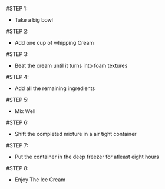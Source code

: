 #STEP 1:
- Take a big bowl

#STEP 2:
- Add one cup of whipping Cream

#STEP 3:
- Beat the cream until it turns into foam textures

#STEP 4:
- Add all the remaining ingredients

#STEP 5:
- Mix Well

#STEP 6:
- Shift the completed mixture in a air tight container

#STEP 7:
- Put the container in the deep freezer for atleast eight hours

#STEP 8:
- Enjoy The Ice Cream
